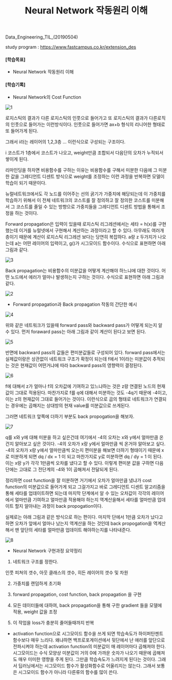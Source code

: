 ﻿---
layout: post
title: "Neural Network 작동원리 이해"
tags: [Data Engineering]
comments: true
---

Data_Engineering_TIL_(20190504)

study program : https://www.fastcampus.co.kr/extension_des

#### [학습목표]

- Neural Network 작동원리 이해


#### [학습기록]


- Neural Network의 Cost Function

![1](https://user-images.githubusercontent.com/41605276/57176777-39c77200-6e97-11e9-9e6d-e2a9db094a8b.jpg)

로지스틱의 결과가 다른 로지스틱의 인풋으로 들어가고 또 로지스틱의 결과가 다른로직의 인풋으로 들어가는 이런방식이다. 인풋으로 들어가면 ax+b 형식의 리니어한 형태로 또 들어가게 된다. 

그래서 i라는 레이어의 1,2,3층 ... 이런식으로 구성되는 구조이다. 

i 코스트가 1층에서 코스트가 나오고, weight만큼 조합되서 다음단의 오차가 누적되서 쌓이게 된다.

리마인딩을 하자면 비용함수를 구하는 이유는 비용함수를 구해서 미분한 다음에 그 미분한 값을 그레디언트 디센트 방식으로  weight를 조정하는 이런 과정을 반복하면 모델이 학습이 되기 때문이다.

뉴럴네트워크에서도 각 노드를 이어주는 선의 굵기가 가중치에 해당되는데 이 가중치를 학습하기 위해서 이 전체 네트워크의 코스트를 잘 정의하고 잘 정의한 코스트를 미분해서 그 코스트를 줄일 수 있는 방향으로 가중치들을 그레디언트 디센트 방법을 통해서 조정을 하는 것이다.

Forward propagation은 입력이 있을때 로지스틱 리그레션에서는 세타 = h(x)를 구현했는데 이거를 뉴럴넷에서 구현해서 계산하는 과정이라고 할 수 있다. 아무래도 여러개층이기 때문에 계산이 로지스틱 리그레션 보다는 당연히 복잡하다. a랑 z 두가지가 나오는데 a는 어떤 레이어의 입력이고, g()가 시그모이드 함수이다. 수식으로 표현하면 아래 그림과 같다.

![3](https://user-images.githubusercontent.com/41605276/57176783-4a77e800-6e97-11e9-94e3-5cd49fc097e7.jpg)

Back propagation는 비용함수의 미분값을 어떻게 계산해야 하느냐에 대한 것이다. 어떤 노드에서 에러가 얼마나 발생하는지 구하는 것이다. 수식으로 표현하면 아래 그림과 같다.

![2](https://user-images.githubusercontent.com/41605276/57176789-506dc900-6e97-11e9-90bf-8be1c7849b20.jpg)

- Forward propagation과 Back propagation 작동의 간단한 예시

![4](https://user-images.githubusercontent.com/41605276/57176791-582d6d80-6e97-11e9-912f-d18c45096913.jpg)

위와 같은 네트워크가 있을때 forward pass와 backward pass가 어떻게 되는지 알 수 있다. 먼저 foraward pass는 아래 그림과 같이 계산이 된다고 보면 된다.

![5](https://user-images.githubusercontent.com/41605276/57176796-6085a880-6e97-11e9-826b-be440936de45.jpg)

반면에 backward pass의 값들은 편미분값들로 구성되어 있다. forward pass에서는 실제값이랑은 상관없이 네트워크 구조가 확정이 되는데 f에서 1이라는 미분값이 추적되는 것은 현재값이 어떤거냐에 따라 backward pass의 영향력이 결정된다.

![6](https://user-images.githubusercontent.com/41605276/57176799-667b8980-6e97-11e9-8ca8-3d4832725528.jpg)

f에 대해서 z가 얼마나 f의 오차값에 기여하고 있느냐하는 것은 z랑 연결된 노드의 현재값이 그대로 적용된다. 마찬가지로 f를 q에 대해서 미분하는 것도 -4q기 때문에 -4이고, 이는 z의 현재값이 그대로 들어가는 것이다. 이런식으로 곱의 형태로 네트워크가 연결되는 경우에는 곱해지는 상대방의 현재 value를 미분값으로 쓰게된다.

그러면 네트워크 앞쪽에 더하기 부분도 back propogation을 해보자.

![7](https://user-images.githubusercontent.com/41605276/57176800-6c716a80-6e97-11e9-8c66-434433ec2108.jpg)

q를 x와 y에 대해 미분을 하고 싶은건데 여기에서 -4의 오차는 x와 y에서 얼마만큼 온건지 알아보고 싶은 것이다. -4의 오차가 x랑 y에서 얼마만큼 씩 온거야 알아보고 싶다. -4의 오차가 x랑 y에서 얼마만큼씩 오는지 편미분을 해보면 더하기 형태이기 때문에 x로 미분하게 되면 dq / dx = 1 이 되고 마찬가지로 y로 미분하면 dq / dy = 1 이 된다. 이는 x랑 y가 각각 1만큼씩 오차를 냈다고 할 수 있다. 이렇게 편미분 값을 구하면 다음단에는 고대로 그 전단계의 -4와 1이 곱해져서 전달되게 된다.

정리하면 cost function을 잘 미분하면 거기에서 오차가 얼마만큼 냈냐가 cost function의 미분값으로 들어가게 되고 그걸가지고 바로 그레디언트 디센트 알고리즘을 통해 세타를 업데이트하면 되는데 마지막 단계에서 알 수 있는 오차값이 각각의 레이어에서 얼마만큼 기여하고 얼마만큼 적용해야 하는지 역계산을해서 세타를 얼마만큼 업데이트 할지 알아내는 과정이 back propogation이다.

실제로는 아래 그림과 같은 방식으로 하는 편이다. 마지막 단에서 1만큼 오차가 났다고 하면 오차가 앞에서 얼마나 났는지 역계산을 하는 것인데 back propogation을 역계산해서 맨 앞단의 세타를 얼마만큼 업데이트 해야하는지를 나타내준다. 

![8](https://user-images.githubusercontent.com/41605276/57176801-74310f00-6e97-11e9-9f3c-f871e85d51f0.jpg)

- Neural Network 구현과정 요약정리

1) 네트워크 구조를 정한다.

인풋 피쳐의 갯수, 아웃 클래스의 갯수, 히든 레이어의 갯수 및 차원


2) 가중치를 랜덤하게 초기화


3) forward propagation, cost function, back propagation 을 구현


4) 모든 데이터들에 대하여, back propagation을 통해 구한 gradient 들을 모델에 적용, weight 값을 조정


5) 이 작업을 loss가 충분히 줄어들때까지 반복


- activation function으로 시그모이드 함수을 쓰게 되면 학습속도가 하이퍼탄젠트 함수보다 매우 느리다. 왜냐하면 백프로포게이션에서 뒷단에서 난 애러를 앞단으로 전파시켜야 하는데 activation function의 미분값이 매 레이어마다 곱해져야 한다. 시그모이드는 수식 모양상 미분값이 거의 0에 가까운 숫자가 나오기 때문에 곱해져도 매우 미미한 영향을 주게 된다. 그만큼 학습속도가 느려지게 된다는 것이다. 그래서 딥러닝에서는 시그모이드 함수가 활성화함수로 어울리지는 않는다. 그래서 보통은 시그모이드 함수가 아니라 다른류의 함수를 많이 쓴다.
